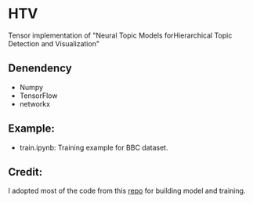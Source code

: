 # HTV 

Tensor implementation of "Neural Topic Models forHierarchical Topic Detection and Visualization"

## Denendency
* Numpy
* TensorFlow
* networkx

## Example:
* train.ipynb: Training example for BBC dataset.

## Credit:
I adopted most of the code from this [repo](https://github.com/misonuma/tsntm) for building model and training.

